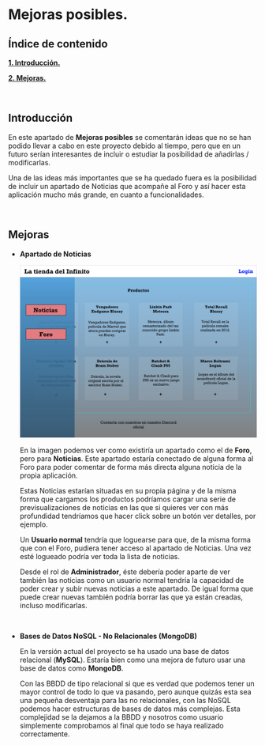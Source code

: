 # Mejoras posibles.

## Índice de contenido

**[1. Introducción.](#INTRO)**

**[2. Mejoras.](#MEJORAS)**

<br>
<a name="INTRO"></a>

## Introducción

En este apartado de **Mejoras posibles** se comentarán ideas que no se han podido llevar a cabo en este proyecto debido al tiempo, pero que en un futuro serían interesantes de incluir o estudiar la posibilidad de añadirlas / modificarlas.

Una de las ideas más importantes que se ha quedado fuera es la posibilidad de incluir un apartado de Noticias que acompañe al Foro y así hacer esta aplicación mucho más grande, en cuanto a funcionalidades.

<br>
<a name="MEJORAS"></a>

## Mejoras

- **Apartado de Noticias**

  <img src=".\resources\INDEX V2.png" />
  
  En la imagen podemos ver como existiría un apartado como el de **Foro**, pero para **Noticias**. Este apartado estaría conectado de alguna forma al Foro para poder comentar de forma más directa alguna noticia de la propia aplicación.
  
  Estas Noticias estarían situadas en su propia página y de la misma forma que cargamos los productos podríamos cargar una serie de previsualizaciones de noticias en las que si quieres ver con más profundidad tendríamos que hacer click sobre un botón ver detalles, por ejemplo.
  
  Un **Usuario normal** tendría que loguearse para que, de la misma forma que con el Foro, pudiera tener acceso al apartado de Noticias. Una vez esté logueado podría ver toda la lista de noticias.
  
  Desde el rol de **Administrador**, éste debería poder aparte de ver también las noticias como un usuario normal tendría la capacidad de poder crear y subir nuevas noticias a este apartado. De igual forma que puede crear nuevas también podría borrar las que ya están creadas, incluso modificarlas.
  
  <br>
  
- **Bases de Datos NoSQL - No Relacionales (MongoDB)**

  En la versión actual del proyecto se ha usado una base de datos relacional (**MySQL**). Estaría bien como una mejora de futuro usar una base de datos como **MongoDB**.

  Con las BBDD de tipo relacional si que es verdad que podemos tener un mayor control de todo lo que va pasando, pero aunque quizás esta sea una pequeña desventaja para las no relacionales, con las NoSQL podemos hacer estructuras de bases de datos más complejas. Esta complejidad se la dejamos a la BBDD y nosotros como usuario simplemente comprobamos al final que todo se haya realizado correctamente.

<br>